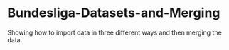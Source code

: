 # Bundesliga-Datasets-and-Merging
Showing how to import data in three different ways and then merging the data.

